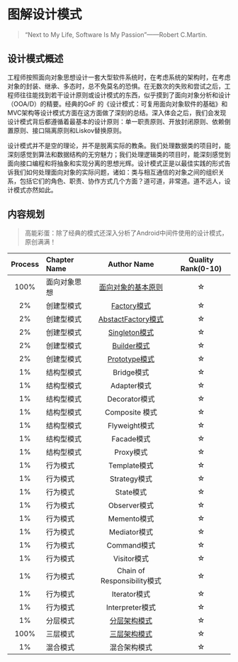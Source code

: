 # 图解设计模式

> “Next to My Life, Software Is My Passion”——Robert C.Martin.

## 设计模式概述

工程师按照面向对象思想设计一套大型软件系统时，在考虑系统的架构时，在考虑对象的封装、继承、多态时，总不免莫名的恐惧。在无数次的失败和尝试之后，工程师往往能找到若干设计原则或设计模式的东西，似乎摸到了面向对象分析和设计（OOA/D）的精要。经典的GoF 的《设计模式：可复用面向对象软件的基础》和MVC架构等设计模式方面在这方面做了深刻的总结。深入体会之后，我们会发现设计模式背后都遵循着最基本的设计原则：单一职责原则、开放封闭原则、依赖倒置原则、接口隔离原则和Liskov替换原则。

设计模式并不是空的理论，并不是脱离实际的教条。我们处理数据类的项目时，能深刻感觉到算法和数据结构的无穷魅力；我们处理逻辑类的项目时，能深刻感觉到面向接口编程和将抽象和实现分离的思想光辉。设计模式正是以最佳实践的形式告诉我们如何处理面向对象的实际问题，诸如：类与相互通信的对象之间的组织关系，包括它们的角色、职责、协作方式几个方面？道可道，非常道。道不远人，设计模式亦然如此。

## 内容规划

> 高能彩蛋：除了经典的模式还深入分析了Android中间件使用的设计模式，原创满满！

| Process | Chapter Name | Author Name | Quality Rank\(0-10\) |  
| :---: | :--- | :---: | :---: |  
| 100% | 面向对象思想 | [面向对象的基本原则](ex_object_oriented_think.md)  | ☆ |  
| 2% | 创建型模式 | [Factory模式](pattern_create/pattern_factory_method.md) | ☆ |  
| 2% | 创建型模式 | [AbstactFactory模式](pattern_create/pattern_abs_factory.md) | ☆ |  
| 2% | 创建型模式 | [Singleton模式](pattern_create/pattern_singleton.md) | ☆ |  
| 2% | 创建型模式 | [Builder模式](pattern_create/pattern_builder.md) | ☆ |  
| 2% | 创建型模式 | [Prototype模式](pattern_create/pattern_prototype.md) | ☆ |
| 1% | 结构型模式 | Bridge模式 | ☆ |  
| 1% | 结构型模式 | Adapter模式 | ☆ |  
| 1% | 结构型模式 | Decorator模式 | ☆ |  
| 1% | 结构型模式 | Composite 模式 | ☆ |  
| 1% | 结构型模式 | Flyweight模式 | ☆ |  
| 1% | 结构型模式 | Facade模式  | ☆ |  
| 1% | 结构型模式 | Proxy模式 | ☆ |  
| 1% | 行为模式 | Template模式 | ☆ |  
| 1% | 行为模式 | Strategy模式  | ☆ |  
| 1% | 行为模式 | State模式 | ☆ |  
| 1% | 行为模式 | Observer模式 | ☆ |  
| 1% | 行为模式 | Memento模式 | ☆ |  
| 1% | 行为模式 | Mediator模式  | ☆ |  
| 1% | 行为模式 | Command模式 | ☆ |  
| 1% | 行为模式 | Visitor模式 | ☆ |  
| 1% | 行为模式 | Chain of Responsibility模式 | ☆ |  
| 1% | 行为模式 | Iterator模式 | ☆ |  
| 1% | 行为模式 | Interpreter模式 | ☆ |  
| 1% | 分层模式 | [分层架构模式](book-cn/ex_hierarchical_architecture.md) | ☆ |  
| 100% | 三层模式 | [三层架构模式](book-cn/ex_three_layer_architecture.md) | ☆ |  
| 1% | 混合模式 | 混合架构模式 | ☆ |  

